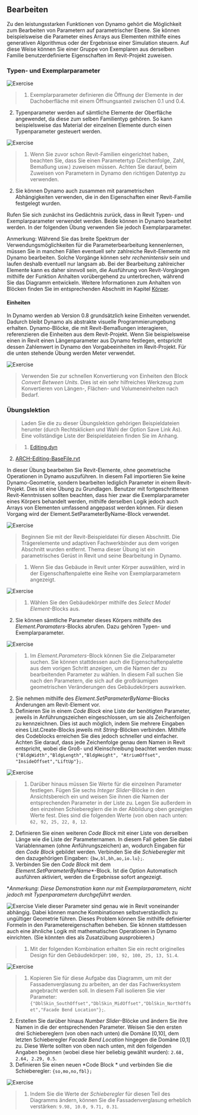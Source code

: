 

## Bearbeiten

Zu den leistungsstarken Funktionen von Dynamo gehört die Möglichkeit zum Bearbeiten von Parametern auf parametrischer Ebene. Sie können beispielsweise die Parameter eines Arrays aus Elementen mithilfe eines generativen Algorithmus oder der Ergebnisse einer Simulation steuern. Auf diese Weise können Sie einer Gruppe von Exemplaren aus derselben Familie benutzerdefinierte Eigenschaften im Revit-Projekt zuweisen.

### Typen- und Exemplarparameter

![Exercise](images/8-5/Exercise/32.png)

> 1. Exemplarparameter definieren die Öffnung der Elemente in der Dachoberfläche mit einem Öffnungsanteil zwischen 0.1 und 0.4.
2. Typenparameter werden auf sämtliche Elemente der Oberfläche angewendet, da diese zum selben Familientyp gehören. So kann beispielsweise das Material der einzelnen Elemente durch einen Typenparameter gesteuert werden.

![Exercise](images/8-3/params.png)

> 1. Wenn Sie zuvor schon Revit-Familien eingerichtet haben, beachten Sie, dass Sie einen Parametertyp (Zeichenfolge, Zahl, Bemaßung usw.) zuweisen müssen. Achten Sie darauf, beim Zuweisen von Parametern in Dynamo den richtigen Datentyp zu verwenden.
2. Sie können Dynamo auch zusammen mit parametrischen Abhängigkeiten verwenden, die in den Eigenschaften einer Revit-Familie festgelegt wurden.

Rufen Sie sich zunächst ins Gedächtnis zurück, dass in Revit Typen- und Exemplarparameter verwendet werden. Beide können in Dynamo bearbeitet werden. In der folgenden Übung verwenden Sie jedoch Exemplarparameter.

Anmerkung: Während Sie das breite Spektrum der Verwendungsmöglichkeiten für die Parameterbearbeitung kennenlernen, müssen Sie in manchen Fällen eventuell sehr zahlreiche Revit-Elemente mit Dynamo bearbeiten. Solche Vorgänge können sehr *rechenintensiv* sein und laufen deshalb eventuell nur langsam ab. Bei der Bearbeitung zahlreicher Elemente kann es daher sinnvoll sein, die Ausführung von Revit-Vorgängen mithilfe der Funktion Anhalten vorübergehend zu unterbrechen, während Sie das Diagramm entwickeln. Weitere Informationen zum Anhalten von Blöcken finden Sie im entsprechenden Abschnitt im Kapitel [Körper](../05_Geometry-for-Computational-Design/5-6_solids.md#freezing).

#### Einheiten

In Dynamo werden ab Version 0.8 grundsätzlich keine Einheiten verwendet. Dadurch bleibt Dynamo als abstrakte visuelle Programmierumgebung erhalten. Dynamo-Blöcke, die mit Revit-Bemaßungen interagieren, referenzieren die Einheiten aus dem Revit-Projekt. Wenn Sie beispielsweise einen in Revit einen Längenparameter aus Dynamo festlegen, entspricht dessen Zahlenwert in Dynamo den Vorgabeeinheiten im Revit-Projekt. Für die unten stehende Übung werden Meter verwendet.

![Exercise](images/8-3/units.png)

> Verwenden Sie zur schnellen Konvertierung von Einheiten den Block *Convert Between Units*. Dies ist ein sehr hilfreiches Werkzeug zum Konvertieren von Längen-, Flächen- und Volumeneinheiten nach Bedarf.

### Übungslektion

> Laden Sie die zu dieser Übungslektion gehörigen Beispieldateien herunter (durch Rechtsklicken und Wahl der Option Save Link As). Eine vollständige Liste der Beispieldateien finden Sie im Anhang.

> 1. [Editing.dyn](datasets/8-3/Editing.dyn)
2. [ARCH-Editing-BaseFile.rvt](datasets/8-3/ARCH-Editing-BaseFile.rvt)

In dieser Übung bearbeiten Sie Revit-Elemente, ohne geometrische Operationen in Dynamo auszuführen. In diesem Fall importieren Sie keine Dynamo-Geometrie, sondern bearbeiten lediglich Parameter in einem Revit-Projekt. Dies ist eine Übung zu Grundlagen. Benutzer mit fortgeschrittenen Revit-Kenntnissen sollten beachten, dass hier zwar die Exemplarparameter eines Körpers behandelt werden, mithilfe derselben Logik jedoch auch Arrays von Elementen umfassend angepasst werden können. Für diesen Vorgang wird der Element.SetParameterByName-Block verwendet.

![Exercise](images/8-3/Exercise/04.png)

> Beginnen Sie mit der Revit-Beispieldatei für diesen Abschnitt. Die Trägerelemente und adaptiven Fachwerkbinder aus dem vorigen Abschnitt wurden entfernt. Thema dieser Übung ist ein parametrisches Gerüst in Revit und seine Bearbeitung in Dynamo.

> 1. Wenn Sie das Gebäude in Revit unter Körper auswählen, wird in der Eigenschaftenpalette eine Reihe von Exemplarparametern angezeigt.

![Exercise](images/8-3/Exercise/03.png)

> 1. Wählen Sie den Gebäudekörper mithilfe des *Select Model Element*-Blocks aus.
2. Sie können sämtliche Parameter dieses Körpers mithilfe des *Element.Paramaters*-Blocks abrufen. Dazu gehören Typen- und Exemplarparameter.

![Exercise](images/8-3/Exercise/32.png)

> 1. Im *Element.Parameters*-Block können Sie die Zielparameter suchen. Sie können stattdessen auch die Eigenschaftenpalette aus dem vorigen Schritt anzeigen, um die Namen der zu bearbeitenden Parameter zu wählen. In diesem Fall suchen Sie nach den Parametern, die sich auf die großräumigen geometrischen Veränderungen des Gebäudekörpers auswirken.
2. Sie nehmen mithilfe des *Element.SetParameterByName*-Blocks Änderungen am Revit-Element vor.
3. Definieren Sie in einem *Code Block* eine Liste der benötigten Parameter, jeweils in Anführungszeichen eingeschlossen, um sie als Zeichenfolgen zu kennzeichnen. Dies ist auch möglich, indem Sie mehrere Eingaben eines List.Create-Blocks jeweils mit *String*-Blöcken verbinden. Mithilfe des Codeblocks erreichen Sie dies jedoch schneller und einfacher. Achten Sie darauf, dass jede Zeichenfolge genau dem Namen in Revit entspricht, wobei die Groß- und Kleinschreibung beachtet werden muss: ```{"BldgWidth","BldgLength","BldgHeight", "AtriumOffset", "InsideOffset","LiftUp"};```.

![Exercise](images/8-3/Exercise/31.png)

> 1. Darüber hinaus müssen Sie Werte für die einzelnen Parameter festlegen. Fügen Sie sechs *Integer Slider*-Blöcke in den Ansichtsbereich ein und weisen Sie ihnen die Namen der entsprechenden Parameter in der Liste zu. Legen Sie außerdem in den einzelnen Schiebereglern die in der Abbildung oben gezeigten Werte fest. Dies sind die folgenden Werte (von oben nach unten: ```62, 92, 25, 22, 8, 12```.
2. Definieren Sie einen weiteren *Code Block* mit einer Liste von derselben Länge wie die Liste der Parameternamen. In diesem Fall geben Sie dabei Variablennamen (ohne Anführungszeichen) an, wodurch Eingaben für den *Code Block* gebildet werden. Verbinden Sie die *Schieberegler* mit den dazugehörigen Eingaben: ```{bw,bl,bh,ao,io.lu};```.
3. Verbinden Sie den *Code Block* mit dem *Element.SetParameterByName**-Block. Ist die Option Automatisch ausführen aktiviert, werden die Ergebnisse sofort angezeigt.

**Anmerkung: Diese Demonstration kann nur mit Exemplarparametern, nicht jedoch mit Typenparametern durchgeführt werden.*

![Exercise](images/8-3/Exercise/01.png) Viele dieser Parameter sind genau wie in Revit voneinander abhängig. Dabei können manche Kombinationen selbstverständlich zu ungültiger Geometrie führen. Dieses Problem können Sie mithilfe definierter Formeln in den Parametereigenschaften beheben. Sie können stattdessen auch eine ähnliche Logik mit mathematischen Operationen in Dynamo einrichten. (Sie könnten dies als Zusatzübung ausprobieren.)

> 1. Mit der folgenden Kombination erhalten Sie ein recht originelles Design für den Gebäudekörper: ```100, 92, 100, 25, 13, 51.4```.

![Exercise](images/8-3/Exercise/30.png)

> 1. Kopieren Sie für diese Aufgabe das Diagramm, um mit der Fassadenverglasung zu arbeiten, an der das Fachwerksystem angebracht werden soll. In diesem Fall isolieren Sie vier Parameter: ```{"DblSkin_SouthOffset","DblSkin_MidOffset","DblSkin_NorthOffset","Facade Bend Location"};```.
2. Erstellen Sie darüber hinaus *Number Slider*-Blöcke und ändern Sie ihre Namen in die der entsprechenden Parameter. Weisen Sie den ersten drei Schiebereglern (von oben nach unten) die Domäne [0,10], dem letzten Schieberegler *Facade Bend Location* hingegen die Domäne [0,1] zu. Diese Werte sollten von oben nach unten, mit den folgenden Angaben beginnen (wobei diese hier beliebig gewählt wurden): ```2.68, 2.64, 2.29, 0.5```.
3. Definieren Sie einen neuen *Code Block * und verbinden Sie die Schieberegler: ```{so,mo,no,fbl};```

![Exercise](images/8-3/Exercise/00.png)

> 1. Indem Sie die Werte der *Schieberegler* für diesen Teil des Diagramms ändern, können Sie die Fassadenverglasung erheblich verstärken: ```9.98, 10.0, 9.71, 0.31```.

